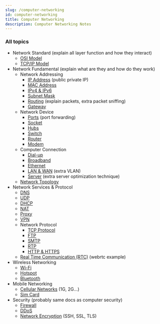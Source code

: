 ```yaml
---
slug: /computer-networking
id: computer-networking
title: Computer Networking
description: Computer Networking Notes
---
```


### All topics

- Network Standard (explain all layer function and how they interact)
  - [OSI Model](computer-networking/osi-model)
  - [TCP/IP Model](computer-networking/tcp-ip-model)
- Network Fundamental (explain what are they and how do they work)
  - Network Addressing
    - [IP Address](computer-networking/ip-address) (public private IP)
    - [MAC Address](computer-networking/mac-address)
    - [IPv4 & IPv6](computer-networking/ipv4-ipv6)
    - [Subnet Mask](computer-networking/subnet-mask)
    - [Routing](computer-networking/routing) (explain packets, extra packet sniffing)
    - [Gateway](computer-networking/gateway)
  - Network Device
    - [Ports](computer-networking/ports) (port forwarding)
    - [Socket](computer-networking/socket)
    - [Hubs](computer-networking/hubs)
    - [Switch](computer-networking/switch)
    - [Router](computer-networking/router)
    - [Modem](computer-networking/modem)
  - Computer Connection
    - [Dial-up](computer-networking/dial-up)
    - [Broadband](computer-networking/broadband)
    - [Ethernet](computer-networking/ethernet)
    - [LAN & WAN](computer-networking/lan-wan) (extra VLAN)
    - [Server](computer-networking/server) (extra server optimization technique)
  - [Network Topology](computer-networking/network-topology)
- Network Services & Protocol
  - [DNS](computer-networking/dns)
  - [UDP](computer-networking/udp)
  - [DHCP](computer-networking/dhcp)
  - [NAT](computer-networking/nat)
  - [Proxy](computer-networking/proxy)
  - [VPN](computer-networking/vpn)
  - Network Protocol
    - [TCP Protocol](computer-networking/tcp-protocol)
    - [FTP](computer-networking/ftp)
    - [SMTP](computer-networking/smtp)
    - [RTP](computer-networking/rtp)
    - [HTTP & HTTPS](computer-networking/http-https)
  - [Real Time Communication (RTC)](computer-networking/real-time-communication-rtc) (webrtc example)
- Wireless Networking
  - [Wi-Fi](computer-networking/wi-fi)
  - [Hotspot](computer-networking/hotspot)
  - [Bluetooth](computer-networking/bluetooth)
- Mobile Networking
  - [Cellular Networks](computer-networking/cellular-networking) (1G, 2G...)
  - [Sim Card](computer-networking/sim-card)
- Security (probably same docs as computer security)
  - [Firewall](computer-networking/firewall)
  - [DDoS](computer-networking/ddos)
  - [Network Encryption](computer-networking/network-encryption) (SSH, SSL, TLS)
